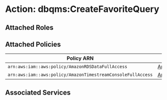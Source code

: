 # Action: dbqms:CreateFavoriteQuery

## Attached Roles

## Attached Policies

| Policy ARN | Policy Name |
|------------|-------------|
| `arn:aws:iam::aws:policy/AmazonRDSDataFullAccess` | [AmazonRDSDataFullAccess](../policies.md#amazonrdsdatafullaccess) |
| `arn:aws:iam::aws:policy/AmazonTimestreamConsoleFullAccess` | [AmazonTimestreamConsoleFullAccess](../policies.md#amazontimestreamconsolefullaccess) |

## Associated Services

